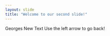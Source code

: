 ```yaml
---
layout: slide
title: "Welcome to our second slide!"
---
```

Georges New Text
Use the left arrow to go back!
